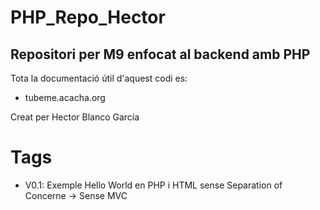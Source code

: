 # PHP_Repo_Hector
Repositori per M9 enfocat al backend amb PHP
--------------------------------------------
Tota la documentació útil d'aquest codi es:
- tubeme.acacha.org

Creat per Hector Blanco García

# Tags
- V0.1: Exemple Hello World en PHP i HTML sense Separation of Concerne -> Sense MVC
